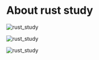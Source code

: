 # About rust study

![rust_study](https://n.sinaimg.cn/sinakd202151s/22/w548h274/20210501/21b8-kpptear7855377.png)

![rust_study](https://pic2.zhimg.com/v2-839798432500b3aec901cba0efb93bf7_1440w.jpg?source=172ae18b)

![rust_study](https://n.sinaimg.cn/sinakd20200713ac/206/w640h366/20200713/de40-iwhseit9605725.jpg)

